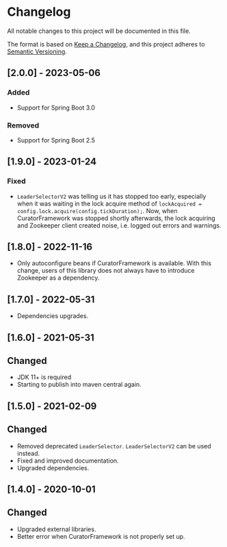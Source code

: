 # Changelog

All notable changes to this project will be documented in this file.

The format is based on [Keep a Changelog](https://keepachangelog.com/en/1.0.0/),
and this project adheres to [Semantic Versioning](https://semver.org/spec/v2.0.0.html).

## [2.0.0] - 2023-05-06

### Added

* Support for Spring Boot 3.0

### Removed

* Support for Spring Boot 2.5

## [1.9.0] - 2023-01-24

### Fixed

* `LeaderSelectorV2` was telling us it has stopped too early, especially when it was waiting in the lock acquire method of
  `lockAcquired = config.lock.acquire(config.tickDuration);`.
  Now, when CuratorFramework was stopped shortly afterwards, the lock acquiring and Zookeeper client created noise, i.e. logged out errors and
  warnings.

## [1.8.0] - 2022-11-16

- Only autoconfigure beans if CuratorFramework is available. With this change, users of this library does not always
  have to introduce Zookeeper as a dependency.

## [1.7.0] - 2022-05-31

- Dependencies upgrades.

## [1.6.0] - 2021-05-31

## Changed

- JDK 11+ is required
- Starting to publish into maven central again.

## [1.5.0] - 2021-02-09

## Changed

- Removed deprecated `LeaderSelector`. `LeaderSelectorV2` can be used instead.
- Fixed and improved documentation.
- Upgraded dependencies.

## [1.4.0] - 2020-10-01

## Changed

- Upgraded external libraries.
- Better error when CuratorFramework is not properly set up.
